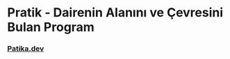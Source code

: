 # Pratik - Dairenin Alanını ve Çevresini Bulan Program

### **[Patika.dev](https://www.patika.dev/)**
